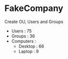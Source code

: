 # FakeCompany

<p>Create OU, Users and Groups</p>

<ul>
    <li>Users : 75</li>
    <li>Groups : 36</li>
    <li>Computers :
        <ul>
            <li>Desktop : 66</li>
            <li>Laptop : 9</li>
        </ul>
    </li>
</ul>

